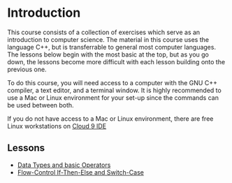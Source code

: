 # Introduction
This course consists of a collection of exercises which serve as an introduction
to computer science. The material in this course uses the language C++, but is
transferrable to general most computer languages. The lessons below begin with
the most basic at the top, but as you go down, the lessons become more difficult
with each lesson building onto the previous one.

To do this course, you will need access to a computer with the GNU C++ compiler,
a text editor, and a terminal window. It is highly recommended to use a Mac or
Linux environment for your set-up since the commands can be used between both.

If you do not have access to a Mac or Linux environment, there are free Linux 
workstations on [Cloud 9 IDE](http://c9.io)

## Lessons
* [Data Types and basic Operators](basic-math/README.md)
* [Flow-Control If-Then-Else and Switch-Case](flow-control/README.md)